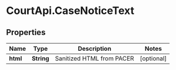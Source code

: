 # CourtApi.CaseNoticeText

## Properties
Name | Type | Description | Notes
------------ | ------------- | ------------- | -------------
**html** | **String** | Sanitized HTML from PACER | [optional] 


